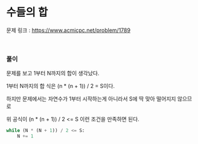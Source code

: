 수들의 합
===

문제 링크 : https://www.acmicpc.net/problem/1789

<br>

### 풀이

문제를 보고 1부터 N까지의 합이 생각났다.

1부터 N까지의 합 식은 (n * (n + 1)) / 2 = S이다.

하지만 문제에서는 자연수가 1부터 시작하는게 아니라서 S에 딱 맞아 떨어지지 않으므로

위 공식이 (n * (n + 1)) / 2 <= S 이런 조건을 만족하면 된다.

```Python
while (N * (N + 1)) / 2 <= S:
    N += 1
```


